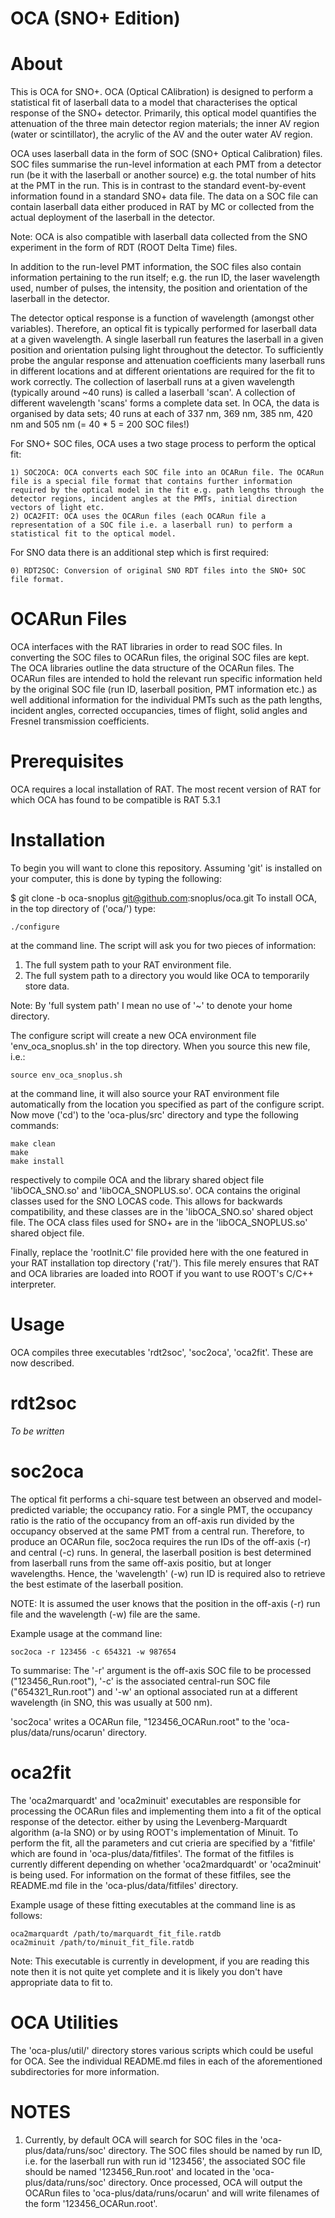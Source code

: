 OCA (SNO+ Edition)
==========

About
==========
This is OCA for SNO+. OCA (Optical CAlibration) is designed to perform a statistical fit of laserball data to a model that characterises the optical response of the SNO+ detector. Primarily, this optical model quantifies the attenuation of the three main detector region materials; the inner AV region (water or scintillator), the acrylic of the AV and the outer water AV region. 

OCA uses laserball data in the form of SOC (SNO+ Optical Calibration) files. SOC files summarise the run-level information at each PMT from a detector run (be it with the laserball or another source) e.g. the total number of hits at the PMT in the run. This is in contrast to the standard event-by-event information found in a standard SNO+ data file. The data on a SOC file can contain laserball data either produced in RAT by MC or collected from the actual deployment of the laserball in the detector. 

Note: OCA is also compatible with laserball data collected from the SNO experiment in the form of RDT (ROOT Delta Time) files.

In addition to the run-level PMT information, the SOC files also contain information pertaining to the run itself; e.g. the run ID, the laser wavelength used, number of pulses, the intensity, the position and orientation of the laserball in the detector.

The detector optical response is a function of wavelength (amongst other variables). Therefore, an optical fit is typically performed for laserball data at a given wavelength. A single laserball run features the laserball in a given position and orientation pulsing light throughout the detector. To sufficiently probe the angular response and attenuation coefficients many laserball runs in different locations and at different orientations are required for the fit to work correctly. The collection of laserball runs at a given wavelength (typically around ~40 runs) is called a laserball 'scan'. A collection of different wavelength 'scans' forms a complete data set. In OCA, the data is organised by data sets; 40 runs at each of 337 nm, 369 nm, 385 nm, 420 nm and 505 nm (= 40 * 5 = 200 SOC files!)

For SNO+ SOC files, OCA uses a two stage process to perform the optical fit:

    1) SOC2OCA: OCA converts each SOC file into an OCARun file. The OCARun file is a special file format that contains further information required by the optical model in the fit e.g. path lengths through the detector regions, incident angles at the PMTs, initial direction vectors of light etc.
    2) OCA2FIT: OCA uses the OCARun files (each OCARun file a representation of a SOC file i.e. a laserball run) to perform a statistical fit to the optical model.

For SNO data there is an additional step which is first required:

    0) RDT2SOC: Conversion of original SNO RDT files into the SNO+ SOC file format.


OCARun Files
==========
OCA interfaces with the RAT libraries in order to read SOC files. In converting the SOC files to OCARun files, the original SOC files are kept. The OCA libraries outline the data structure of the OCARun files. The OCARun files are intended to hold the relevant run specific information held by the original SOC file (run ID, laserball position, PMT information etc.) as well additional information for the individual PMTs such as the path lengths, incident angles, corrected occupancies, times of flight, solid angles and Fresnel transmission coefficients.

Prerequisites
==========
OCA requires a local installation of RAT. The most recent version of RAT for which OCA has found to be compatible is RAT 5.3.1

Installation
==========
To begin you will want to clone this repository. Assuming 'git' is installed on your computer, this is done by typing the following:
   
   $ git clone -b oca-snoplus git@github.com:snoplus/oca.git
To install OCA, in the top directory of ('oca/') type: 

    ./configure 
at the command line. The script will ask you for two pieces of information:

   1) The full system path to your RAT environment file.
   2) The full system path to a directory you would like OCA to temporarily store data.

Note: By 'full system path' I mean no use of '~' to denote your home directory. 

The configure script will create a new OCA environment file 'env_oca_snoplus.sh' in the top directory. When you source this new file, i.e.:

    source env_oca_snoplus.sh

at the command line, it will also source your RAT environment file automatically from the location you specified as part of the configure script. Now move ('cd') to the 'oca-plus/src' directory and type the following commands:

    make clean
    make
    make install 
respectively to compile OCA and the library shared object file 'libOCA_SNO.so' and 'libOCA_SNOPLUS.so'. OCA contains the original classes used for the SNO LOCAS code. This allows for backwards compatibility, and these classes are in the 'libOCA_SNO.so' shared object file. The OCA class files used for SNO+ are in the 'libOCA_SNOPLUS.so' shared object file.

Finally, replace the 'rootInit.C' file provided here with the one featured in your RAT installation top directory ('rat/'). This file merely ensures that RAT and OCA libraries are loaded into ROOT if you want to use ROOT's C/C++ interpreter.

Usage
==========
OCA compiles three executables 'rdt2soc', 'soc2oca', 'oca2fit'. These are now described.

rdt2soc
==========
*To be written*

soc2oca
==========

The optical fit performs a chi-square test between an observed and model-predicted variable; the occupancy ratio. For a single PMT, the occupancy ratio is the ratio of the occupancy from an off-axis run divided by the occupancy observed at the same PMT from a central run. Therefore, to produce an OCARun file, soc2oca requires the run IDs of the off-axis (-r) and central (-c) runs. In general, the laserball position is best determined from laserball runs from the same off-axis positio, but at longer wavelengths. Hence, the 'wavelength' (-w) run ID is required also to retrieve the best estimate of the laserball position.

NOTE: It is assumed the user knows that the position in the off-axis (-r) run file and the wavelength (-w) file are the same.

Example usage at the command line: 

    soc2oca -r 123456 -c 654321 -w 987654

To summarise: The '-r' argument is the off-axis SOC file to be processed ("123456_Run.root"), '-c' is the associated central-run SOC file ("654321_Run.root") and '-w' an optional associated run at a different wavelength (in SNO, this was usually at 500 nm).

'soc2oca' writes a OCARun file, "123456_OCARun.root" to the 'oca-plus/data/runs/ocarun' directory.

oca2fit
==========
The 'oca2marquardt' and 'oca2minuit' executables are responsible for processing the OCARun files and implementing them into a fit of the optical response of the detector. either by using the Levenberg-Marquardt algorithm (a-la SNO) or by using ROOT's implementation of Minuit. To perform the fit, all the parameters and cut crieria are specified by a 'fitfile' which are found in 'oca-plus/data/fitfiles'. The format of the fitfiles is currently different depending on whether 'oca2mardquardt' or 'oca2minuit' is being used. For information on the format of these fitfiles, see the README.md file in the 'oca-plus/data/fitfiles' directory.

Example usage of these fitting executables at the command line is as follows:

    oca2marquardt /path/to/marquardt_fit_file.ratdb
    oca2minuit /path/to/minuit_fit_file.ratdb

Note: This executable is currently in development, if you are reading this note then it is not quite yet complete and it is likely you don't have appropriate data to fit to.

OCA Utilities
==========
The 'oca-plus/util/' directory stores various scripts which could be useful for OCA. See the individual README.md files in each of the aforementioned subdirectories for more information.


NOTES
==========

1) Currently, by default OCA will search for SOC files in the 'oca-plus/data/runs/soc' directory. The SOC files should be named by run ID, i.e. for the laserball run with run id '123456', the associated SOC file should be named '123456_Run.root' and located in the 'oca-plus/data/runs/soc' directory. Once processed, OCA will output the OCARun files to 'oca-plus/data/runs/ocarun' and will write filenames of the form '123456_OCARun.root'.

